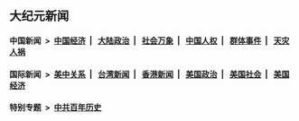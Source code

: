 ## 大纪元新闻

#### 中国新闻 &nbsp;>&nbsp; [中国经济](indexes/ncid283/README.md?04070045) &nbsp;| &nbsp; [大陆政治](indexes/ncid277/README.md?04070045) &nbsp;| &nbsp; [社会万象](indexes/ncid282/README.md?04070045) &nbsp;| &nbsp; [中国人权](indexes/ncid278/README.md?04070045) &nbsp;| &nbsp; [群体事件](indexes/ncid279/README.md?04070045) &nbsp;| &nbsp; [天灾人祸](indexes/ncid280/README.md?04070045)

#### 国际新闻 &nbsp;>&nbsp; [美中关系](indexes/nf1412576/README.md?04070045) &nbsp;| &nbsp; [台湾新闻](indexes/ncid1349361/README.md?04070045) &nbsp;| &nbsp; [香港新闻](indexes/ncid1349362/README.md?04070045) &nbsp;| &nbsp; [美国政治](indexes/ncid1078159/README.md?04070045) &nbsp;| &nbsp; [美国社会](indexes/ncid1078160/README.md?04070045) &nbsp;| &nbsp; [美国经济](indexes/ncid1078158/README.md?04070045)

#### 特别专题 &nbsp;>&nbsp; [中共百年历史](https://github.com/epoch-news/epoch-special/blob/master/README.md?04070045)  
